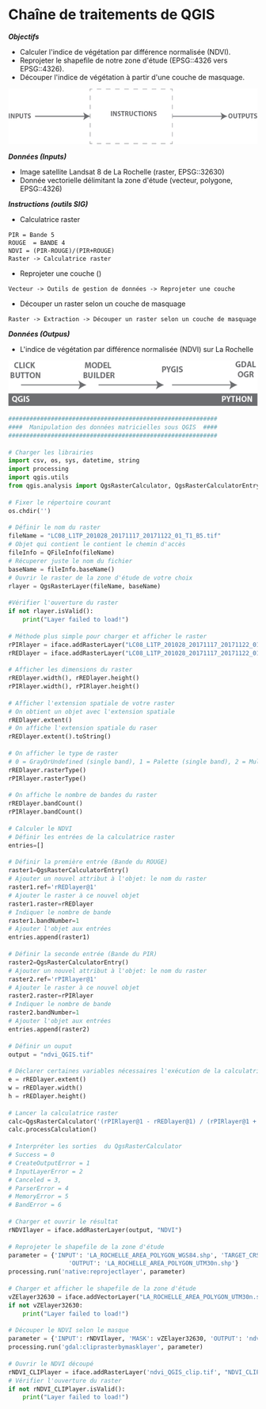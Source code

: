 # Chaîne de traitements de QGIS

***Objectifs***
- Calculer l'indice de végétation par différence normalisée (NDVI).
- Reprojeter le shapefile de notre zone d'étude (EPSG::4326 vers EPSG::4326).
- Découper l'indice de végétation à partir d'une couche de masquage. 

![algo](images/5.png)

***Données (Inputs)***
- Image satellite Landsat 8 de La Rochelle (raster, EPSG::32630)
- Donnée vectorielle délimitant la zone d'étude (vecteur, polygone, EPSG::4326)

***Instructions (outils SIG)***
- Calculatrice raster 
```
PIR = Bande 5
ROUGE  = BANDE 4 
NDVI = (PIR-ROUGE)/(PIR+ROUGE)
Raster -> Calculatrice raster 
```
- Reprojeter une couche ()
```
Vecteur -> Outils de gestion de données -> Reprojeter une couche
```
- Découper un raster selon un couche de masquage

```
Raster -> Extraction -> Découper un raster selon un couche de masquage
```
***Données (Outpus)***
- L'indice de végétation par différence normalisée (NDVI) sur La Rochelle

![objectif](images/6.png)

```python
###########################################################
####  Manipulation des données matricielles sous QGIS  ####
###########################################################

# Charger les librairies
import csv, os, sys, datetime, string
import processing
import qgis.utils
from qgis.analysis import QgsRasterCalculator, QgsRasterCalculatorEntry

# Fixer le répertoire courant
os.chdir('')

# Définir le nom du raster 
fileName = "LC08_L1TP_201028_20171117_20171122_01_T1_B5.tif"
# Objet qui contient le contient le chemin d'accès
fileInfo = QFileInfo(fileName)
# Récuperer juste le nom du fichier
baseName = fileInfo.baseName()
# Ouvrir le raster de la zone d'étude de votre choix
rlayer = QgsRasterLayer(fileName, baseName)

#Vérifier l'ouverture du raster
if not rlayer.isValid():
    print("Layer failed to load!")

# Méthode plus simple pour charger et afficher le raster 
rPIRlayer = iface.addRasterLayer("LC08_L1TP_201028_20171117_20171122_01_T1_B5.TIF", "PIR")
rREDlayer = iface.addRasterLayer("LC08_L1TP_201028_20171117_20171122_01_T1_B4.TIF", "RED")

# Afficher les dimensions du raster
rREDlayer.width(), rREDlayer.height()
rPIRlayer.width(), rPIRlayer.height()

# Afficher l'extension spatiale de votre raster
# On obtient un objet avec l'extension spatiale
rREDlayer.extent()
# On affiche l'extension spatiale du raser
rREDlayer.extent().toString()

# On afficher le type de raster
# 0 = GrayOrUndefined (single band), 1 = Palette (single band), 2 = Multiband
rREDlayer.rasterType() 
rPIRlayer.rasterType()

# On affiche le nombre de bandes du raster
rREDlayer.bandCount()
rPIRlayer.bandCount()

# Calculer le NDVI
# Définir les entrées de la calculatrice raster
entries=[]

# Définir la première entrée (Bande du ROUGE)
raster1=QgsRasterCalculatorEntry()
# Ajouter un nouvel attribut à l'objet: le nom du raster
raster1.ref='rREDlayer@1'
# Ajouter le raster à ce nouvel objet
raster1.raster=rREDlayer
# Indiquer le nombre de bande
raster1.bandNumber=1
# Ajouter l'objet aux entrées
entries.append(raster1)

# Définir la seconde entrée (Bande du PIR)
raster2=QgsRasterCalculatorEntry()
# Ajouter un nouvel attribut à l'objet: le nom du raster
raster2.ref='rPIRlayer@1'
# Ajouter le raster à ce nouvel objet
raster2.raster=rPIRlayer
# Indiquer le nombre de bande
raster2.bandNumber=1
# Ajouter l'objet aux entrées
entries.append(raster2)

# Définir un ouput
output = "ndvi_QGIS.tif"

# Déclarer certaines variables nécessaires l'exécution de la calculatrice raster
e = rREDlayer.extent()
w = rREDlayer.width()
h = rREDlayer.height()

# Lancer la calculatrice raster
calc=QgsRasterCalculator('(rPIRlayer@1 - rREDlayer@1) / (rPIRlayer@1 + rREDlayer@1)',output,'GTiff',e,w,h,entries)
calc.processCalculation()

# Interpréter les sorties  du QgsRasterCalculator 
# Success = 0
# CreateOutputError = 1
# InputLayerError = 2
# Canceled = 3,
# ParserError = 4
# MemoryError = 5
# BandError = 6 

# Charger et ouvrir le résultat
rNDVIlayer = iface.addRasterLayer(output, "NDVI")

# Reprojeter le shapefile de la zone d'étude
parameter = {'INPUT': 'LA_ROCHELLE_AREA_POLYGON_WGS84.shp', 'TARGET_CRS': 'EPSG:32630',
                 'OUTPUT': 'LA_ROCHELLE_AREA_POLYGON_UTM30n.shp'}
processing.run('native:reprojectlayer', parameter)

# Charger et afficher le shapefile de la zone d'étude
vZElayer32630 = iface.addVectorLayer("LA_ROCHELLE_AREA_POLYGON_UTM30n.shp", "ZE", "ogr")
if not vZElayer32630:
    print("Layer failed to load!")
    
# Découper le NDVI selon le masque
parameter = {'INPUT': rNDVIlayer, 'MASK': vZElayer32630, 'OUTPUT': 'ndvi_QGIS_clip.tif'}
processing.run('gdal:cliprasterbymasklayer', parameter)

# Ouvrir le NDVI découpé
rNDVI_CLIPlayer = iface.addRasterLayer('ndvi_QGIS_clip.tif', "NDVI_CLIP")
# Vérifier l'ouverture du raster
if not rNDVI_CLIPlayer.isValid():
    print("Layer failed to load!")
```
